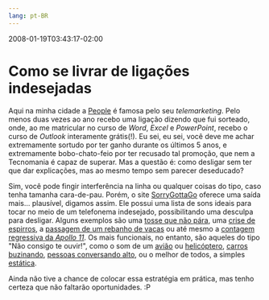 ```yaml
---
lang: pt-BR
---
```


2008-01-19T03:43:17-02:00
# Como se livrar de ligações indesejadas

Aqui na minha cidade a [People](http://www.people.com.br/) é famosa pelo seu _telemarketing_. Pelo menos duas vezes ao ano recebo uma ligação dizendo que fui sorteado, onde, ao me matricular no curso de _Word_, _Excel_ e _PowerPoint_, recebo o curso de _Outlook_ interamente grátis(!). Eu sei, eu sei, você deve me achar extremamente sortudo por ter ganho durante os últimos 5 anos, e extremamente bobo-chato-feio por ter recusado tal promoção, que nem a Tecnomania é capaz de superar. Mas a questão é: como desligar sem ter que dar explicações, mas ao mesmo tempo sem parecer deseducado?

Sim, você pode fingir interferência na linha ou qualquer coisas do tipo, caso tenha tamanha cara-de-pau. Porém, o site [SorryGottaGo](http://www.sorrygottago.com/) oferece uma saída mais... plausível, digamos assim. Ele possui uma lista de sons ideais para tocar no meio de um telefonema indesejado, possibilitando uma desculpa para desligar. Alguns exemplos são uma [tosse que não pára](http://www.sorrygottago.com/SoundFiles/cough.mp3), uma [crise de espirros](http://www.sorrygottago.com/SoundFiles/1Sounds/Womansneezing.mp3), a [passagem de um rebanho de vacas](http://www.sorrygottago.com/SoundFiles/cows.mp3) ou até mesmo a [contagem regressiva da _Apollo 11_](http://www.sorrygottago.com/SoundFiles/3Sounds/Apollo11Final2.mp3). Os mais funcionais, no entanto, são aqueles do tipo "Não consigo te ouvir!", como o som de um [avião](http://www.sorrygottago.com/SoundFiles/JETS.mp3) ou [helicóptero](http://www.sorrygottago.com/SoundFiles/Helicopter.mp3), [carros buzinando](http://www.sorrygottago.com/SoundFiles/traffic.mp3), [pessoas conversando alto](http://www.sorrygottago.com/SoundFiles/People%20talking.mp3), ou o melhor de todos, a simples [estática](http://www.sorrygottago.com/SoundFiles/static9.mp3).

Ainda não tive a chance de colocar essa estratégia em prática, mas tenho certeza que não faltarão oportunidades. :P
